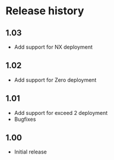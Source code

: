 # Release history
## 1.03
* Add support for NX deployment

## 1.02
* Add support for Zero deployment

## 1.01
* Add support for exceed 2 deployment
* Bugfixes

## 1.00
* Initial release